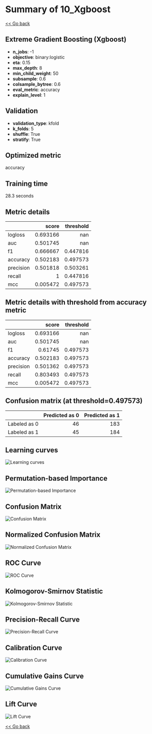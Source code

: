 # Summary of 10_Xgboost

[<< Go back](../README.md)


## Extreme Gradient Boosting (Xgboost)
- **n_jobs**: -1
- **objective**: binary:logistic
- **eta**: 0.15
- **max_depth**: 8
- **min_child_weight**: 50
- **subsample**: 0.6
- **colsample_bytree**: 0.6
- **eval_metric**: accuracy
- **explain_level**: 1

## Validation
 - **validation_type**: kfold
 - **k_folds**: 5
 - **shuffle**: True
 - **stratify**: True

## Optimized metric
accuracy

## Training time

28.3 seconds

## Metric details
|           |    score |   threshold |
|:----------|---------:|------------:|
| logloss   | 0.693166 |  nan        |
| auc       | 0.501745 |  nan        |
| f1        | 0.666667 |    0.447816 |
| accuracy  | 0.502183 |    0.497573 |
| precision | 0.501818 |    0.503261 |
| recall    | 1        |    0.447816 |
| mcc       | 0.005472 |    0.497573 |


## Metric details with threshold from accuracy metric
|           |    score |   threshold |
|:----------|---------:|------------:|
| logloss   | 0.693166 |  nan        |
| auc       | 0.501745 |  nan        |
| f1        | 0.61745  |    0.497573 |
| accuracy  | 0.502183 |    0.497573 |
| precision | 0.501362 |    0.497573 |
| recall    | 0.803493 |    0.497573 |
| mcc       | 0.005472 |    0.497573 |


## Confusion matrix (at threshold=0.497573)
|              |   Predicted as 0 |   Predicted as 1 |
|:-------------|-----------------:|-----------------:|
| Labeled as 0 |               46 |              183 |
| Labeled as 1 |               45 |              184 |

## Learning curves
![Learning curves](learning_curves.png)

## Permutation-based Importance
![Permutation-based Importance](permutation_importance.png)
## Confusion Matrix

![Confusion Matrix](confusion_matrix.png)


## Normalized Confusion Matrix

![Normalized Confusion Matrix](confusion_matrix_normalized.png)


## ROC Curve

![ROC Curve](roc_curve.png)


## Kolmogorov-Smirnov Statistic

![Kolmogorov-Smirnov Statistic](ks_statistic.png)


## Precision-Recall Curve

![Precision-Recall Curve](precision_recall_curve.png)


## Calibration Curve

![Calibration Curve](calibration_curve_curve.png)


## Cumulative Gains Curve

![Cumulative Gains Curve](cumulative_gains_curve.png)


## Lift Curve

![Lift Curve](lift_curve.png)



[<< Go back](../README.md)
